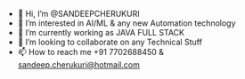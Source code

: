 - 👋 Hi, I’m @SANDEEPCHERUKURI
- 👀 I’m interested in AI/ML & any new Automation technology 
- 🌱 I’m currently working as JAVA FULL STACK
- 💞️ I’m looking to collaborate on any Technical Stuff
- 📫 How to reach me +91 7702688450 & sandeep.cherukuri@hotmail.com

<!---
SANDEEPCHERUKURI/SANDEEPCHERUKURI is a ✨ special ✨ repository because its `README.md` (this file) appears on your GitHub profile.
You can click the Preview link to take a look at your changes.
--->
